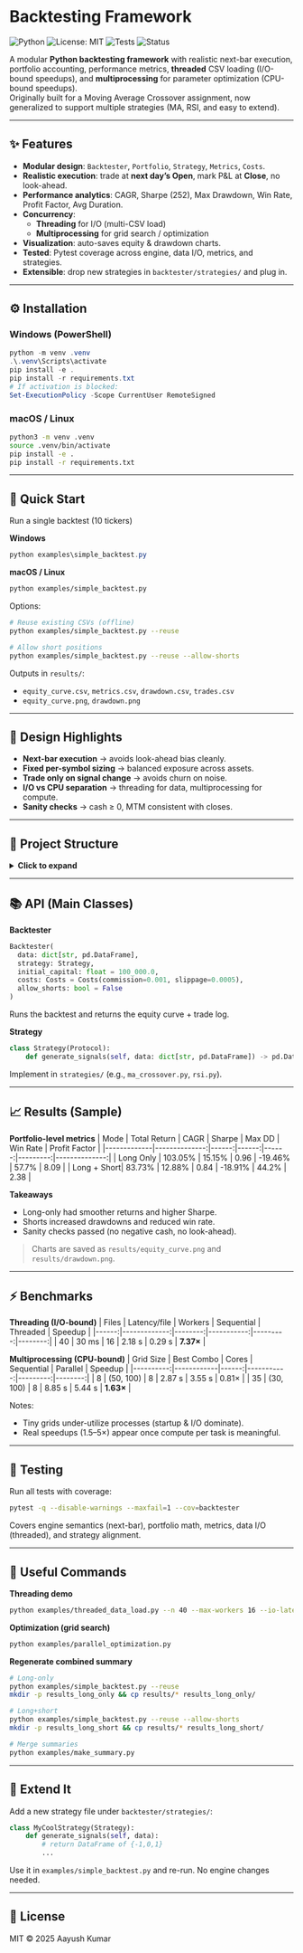 # Backtesting Framework

![Python](https://img.shields.io/badge/Python-3.10%2B-blue)
![License: MIT](https://img.shields.io/badge/License-MIT-green.svg)
![Tests](https://img.shields.io/badge/Tests-Pytest-brightgreen)
![Status](https://img.shields.io/badge/Status-Active-success)

A modular **Python backtesting framework** with realistic next-bar execution, portfolio accounting, performance metrics, **threaded** CSV loading (I/O-bound speedups), and **multiprocessing** for parameter optimization (CPU-bound speedups).  
Originally built for a Moving Average Crossover assignment, now generalized to support multiple strategies (MA, RSI, and easy to extend).

---

## ✨ Features
- **Modular design**: `Backtester`, `Portfolio`, `Strategy`, `Metrics`, `Costs`.
- **Realistic execution**: trade at **next day’s Open**, mark P&L at **Close**, no look-ahead.
- **Performance analytics**: CAGR, Sharpe (252), Max Drawdown, Win Rate, Profit Factor, Avg Duration.
- **Concurrency**:  
  - **Threading** for I/O (multi-CSV load)  
  - **Multiprocessing** for grid search / optimization
- **Visualization**: auto-saves equity & drawdown charts.
- **Tested**: Pytest coverage across engine, data I/O, metrics, and strategies.
- **Extensible**: drop new strategies in `backtester/strategies/` and plug in.

---

## ⚙️ Installation

### Windows (PowerShell)
```powershell
python -m venv .venv
.\.venv\Scripts\activate
pip install -e .
pip install -r requirements.txt
# If activation is blocked:
Set-ExecutionPolicy -Scope CurrentUser RemoteSigned
```

### macOS / Linux
```bash
python3 -m venv .venv
source .venv/bin/activate
pip install -e .
pip install -r requirements.txt
```

---

## 🚀 Quick Start

Run a single backtest (10 tickers)

**Windows**
```powershell
python examples\simple_backtest.py
```

**macOS / Linux**
```bash
python examples/simple_backtest.py
```

Options:
```bash
# Reuse existing CSVs (offline)
python examples/simple_backtest.py --reuse

# Allow short positions
python examples/simple_backtest.py --reuse --allow-shorts
```

Outputs in `results/`:
- `equity_curve.csv`, `metrics.csv`, `drawdown.csv`, `trades.csv`
- `equity_curve.png`, `drawdown.png`

---

## 🧱 Design Highlights
- **Next-bar execution** → avoids look-ahead bias cleanly.  
- **Fixed per-symbol sizing** → balanced exposure across assets.  
- **Trade only on signal change** → avoids churn on noise.  
- **I/O vs CPU separation** → threading for data, multiprocessing for compute.  
- **Sanity checks** → cash ≥ 0, MTM consistent with closes.

---

## 🧩 Project Structure
<details>
<summary><b>Click to expand</b></summary>

```
backtester/
├─ engine.py            # core backtesting loop
├─ portfolio.py         # positions, cash & fills
├─ metrics.py           # performance analytics
├─ strategy.py          # base strategy class
├─ dataio.py            # threaded CSV loading
├─ utils.py             # timing, helpers
└─ strategies/
   ├─ ma_crossover.py
   └─ rsi.py

examples/
├─ simple_backtest.py
├─ threaded_data_load.py
├─ parallel_optimization.py
├─ strategy_rsi_demo.py
└─ make_summary.py

tests/
├─ test_engine.py
├─ test_portfolio.py
├─ test_metrics.py
├─ test_strategy.py
├─ test_dataio.py
└─ test_min_coverage.py

data/      # ignored by git
results/   # ignored by git
```
</details>

---

## 📚 API (Main Classes)

**Backtester**
```python
Backtester(
  data: dict[str, pd.DataFrame],
  strategy: Strategy,
  initial_capital: float = 100_000.0,
  costs: Costs = Costs(commission=0.001, slippage=0.0005),
  allow_shorts: bool = False
)
```
Runs the backtest and returns the equity curve + trade log.

**Strategy**
```python
class Strategy(Protocol):
    def generate_signals(self, data: dict[str, pd.DataFrame]) -> pd.DataFrame: ...
```
Implement in `strategies/` (e.g., `ma_crossover.py`, `rsi.py`).

---

## 📈 Results (Sample)

**Portfolio-level metrics**
| Mode        | Total Return | CAGR  | Sharpe | Max DD | Win Rate | Profit Factor |
|-------------|--------------:|------:|------:|------:|---------:|--------------:|
| Long Only   | 103.05%       | 15.15% | 0.96  | -19.46% | 57.7%   | 8.09 |
| Long + Short| 83.73%        | 12.88% | 0.84  | -18.91% | 44.2%   | 2.38 |

**Takeaways**
- Long-only had smoother returns and higher Sharpe.  
- Shorts increased drawdowns and reduced win rate.  
- Sanity checks passed (no negative cash, no look-ahead).

> Charts are saved as `results/equity_curve.png` and `results/drawdown.png`.

---

## ⚡ Benchmarks

**Threading (I/O-bound)**
| Files | Latency/file | Workers | Sequential | Threaded | Speedup |
|------:|-------------:|--------:|-----------:|---------:|--------:|
| 40    | 30 ms        | 16      | 2.18 s     | 0.29 s   | **7.37×** |

**Multiprocessing (CPU-bound)**
| Grid Size | Best Combo | Cores | Sequential | Parallel | Speedup |
|----------:|------------|------:|-----------:|---------:|--------:|
| 8         | (50, 100)  | 8     | 2.87 s     | 3.55 s   | 0.81×   |
| 35        | (30, 100)  | 8     | 8.85 s     | 5.44 s   | **1.63×** |

Notes:
- Tiny grids under-utilize processes (startup & I/O dominate).  
- Real speedups (1.5–5×) appear once compute per task is meaningful.

---

## 🧪 Testing
Run all tests with coverage:
```bash
pytest -q --disable-warnings --maxfail=1 --cov=backtester
```
Covers engine semantics (next-bar), portfolio math, metrics, data I/O (threaded), and strategy alignment.

---

## 🔧 Useful Commands

**Threading demo**
```bash
python examples/threaded_data_load.py --n 40 --max-workers 16 --io-latency-ms 30
```

**Optimization (grid search)**
```bash
python examples/parallel_optimization.py
```

**Regenerate combined summary**
```bash
# Long-only
python examples/simple_backtest.py --reuse
mkdir -p results_long_only && cp results/* results_long_only/

# Long+short
python examples/simple_backtest.py --reuse --allow-shorts
mkdir -p results_long_short && cp results/* results_long_short/

# Merge summaries
python examples/make_summary.py
```

---

## 🧭 Extend It
Add a new strategy file under `backtester/strategies/`:
```python
class MyCoolStrategy(Strategy):
    def generate_signals(self, data):
        # return DataFrame of {-1,0,1}
        ...
```
Use it in `examples/simple_backtest.py` and re-run. No engine changes needed.

---

## 📝 License
MIT © 2025 Aayush Kumar
